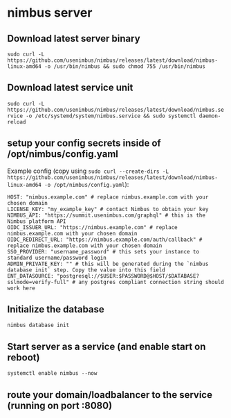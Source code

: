 # nimbus server
## Download latest server binary
`sudo curl -L https://github.com/usenimbus/nimbus/releases/latest/download/nimbus-linux-amd64 -o /usr/bin/nimbus && sudo chmod 755 /usr/bin/nimbus`
## Download latest service unit
`sudo curl -L https://github.com/usenimbus/nimbus/releases/latest/download/nimbus.service -o /etc/systemd/system/nimbus.service && sudo systemctl daemon-reload`
## setup your config secrets inside of /opt/nimbus/config.yaml
Example config (copy using `sudo curl --create-dirs -L https://github.com/usenimbus/nimbus/releases/latest/download/nimbus-linux-amd64 -o /opt/nimbus/config.yaml`):
```
HOST: "nimbus.example.com" # replace nimbus.example.com with your chosen domain
LICENSE_KEY: "my_example_key" # contact Nimbus to obtain your key
NIMBUS_API: "https://summit.usenimbus.com/graphql" # this is the Nimbus platform API
OIDC_ISSUER_URL: "https://nimbus.example.com" # replace nimbus.example.com with your chosen domain
OIDC_REDIRECT_URL: "https://nimbus.example.com/auth/callback" # replace nimbus.example.com with your chosen domain
SSO_PROVIDER: "username_password" # this sets your instance to standard username/password login
ADMIN_PRIVATE_KEY: "" # this will be generated during the `nimbus database init` step. Copy the value into this field
ENT_DATASOURCE: "postgresql://$USER:$PASSWORD@$HOST/$DATABASE?sslmode=verify-full" # any postgres compliant connection string should work here
```
## Initialize the database
`nimbus database init`
## Start server as a service (and enable start on reboot)
`systemctl enable nimbus --now`
## route your domain/loadbalancer to the service (running on port :8080)
